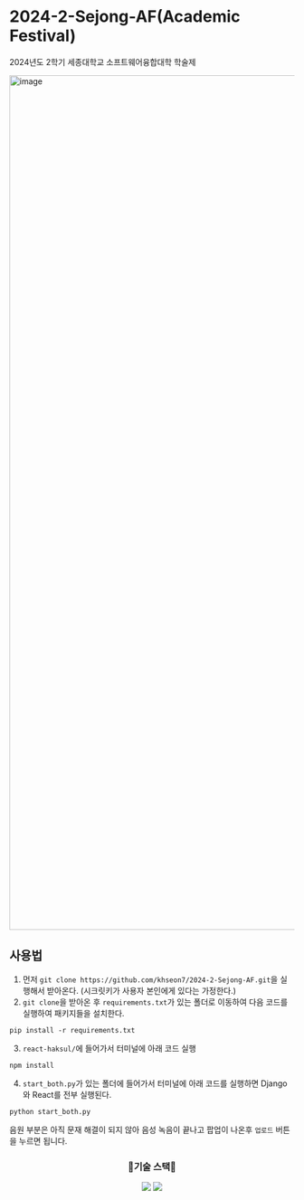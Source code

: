 # 2024-2-Sejong-AF(Academic Festival)
2024년도 2학기 세종대학교 소프트웨어융합대학 학술제

<img width="1512" alt="image" src="https://github.com/user-attachments/assets/eba01c04-2325-49bb-9778-e375ecf59cfa">

## 사용법
1. 먼저 `git clone https://github.com/khseon7/2024-2-Sejong-AF.git`을 실행해서 받아온다. (시크릿키가 사용자 본인에게 있다는 가정한다.)
2. `git clone`을 받아온 후 `requirements.txt`가 있는 폴더로 이동하여 다음 코드를 실행하여 패키지들을 설치한다.
```
pip install -r requirements.txt
```
3. `react-haksul/`에 들어가서 터미널에 아래 코드 실행
```
npm install
```
4. `start_both.py`가 있는 폴더에 들어가서 터미널에 아래 코드를 실행하면 Django와 React를 전부 실행된다.
```
python start_both.py
```

음원 부분은 아직 문재 해결이 되지 않아 음성 녹음이 끝나고 팝업이 나온후 `업로드` 버튼을 누르면 됩니다.

<div align="center">
  <h3>📖기술 스택📖</h3>
  <img src="https://img.shields.io/badge/React-20232A?style=for-the-badge&logo=react&logoColor=61DAFB" />
  <img src="https://img.shields.io/badge/Django-092E20?style=for-the-badge&logo=django&logoColor=white" />
</div>
